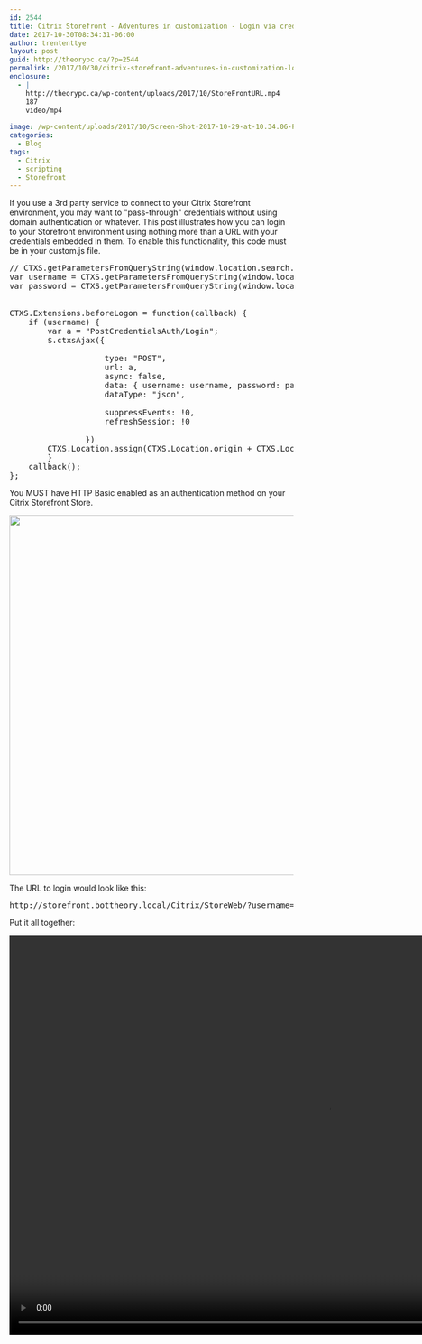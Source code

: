 ```yaml
---
id: 2544
title: Citrix Storefront - Adventures in customization - Login via credentials in URL search query
date: 2017-10-30T08:34:31-06:00
author: trententtye
layout: post
guid: http://theorypc.ca/?p=2544
permalink: /2017/10/30/citrix-storefront-adventures-in-customization-login-via-credentials-in-url-search-query/
enclosure:
  - |
    http://theorypc.ca/wp-content/uploads/2017/10/StoreFrontURL.mp4
    187
    video/mp4
    
image: /wp-content/uploads/2017/10/Screen-Shot-2017-10-29-at-10.34.06-PM.png
categories:
  - Blog
tags:
  - Citrix
  - scripting
  - Storefront
---
```

If you use a 3rd party service to connect to your Citrix Storefront environment, you may want to "pass-through" credentials without using domain authentication or whatever.  This post illustrates how you can login to your Storefront environment using nothing more than a URL with your credentials embedded in them.  To enable this functionality, this code must be in your custom.js file.

<pre class="lang:js decode:true ">// CTXS.getParametersFromQueryString(window.location.search.substring(1))  //grab URL query parameters
var username = CTXS.getParametersFromQueryString(window.location.search.substring(1)).username
var password = CTXS.getParametersFromQueryString(window.location.search.substring(1)).password


CTXS.Extensions.beforeLogon = function(callback) {
	if (username) {
		var a = "PostCredentialsAuth/Login";
		$.ctxsAjax({

	                type: "POST",
        	        url: a,
					async: false,
                	data: { username: username, password: password },
                	dataType: "json",

                	suppressEvents: !0,
                	refreshSession: !0

            	})
		CTXS.Location.assign(CTXS.Location.origin + CTXS.Location.pathname);  //remove URL query parameters
      	}
	callback();
};
</pre>

You MUST have HTTP Basic enabled as an authentication method on your Citrix Storefront Store.

<img class="aligncenter size-full wp-image-2545" src="http://theorypc.ca/wp-content/uploads/2017/10/Screen-Shot-2017-10-29-at-10.22.38-PM.png" alt="" width="1111" height="638" srcset="http://theorypc.ca/wp-content/uploads/2017/10/Screen-Shot-2017-10-29-at-10.22.38-PM.png 1111w, http://theorypc.ca/wp-content/uploads/2017/10/Screen-Shot-2017-10-29-at-10.22.38-PM-300x172.png 300w, http://theorypc.ca/wp-content/uploads/2017/10/Screen-Shot-2017-10-29-at-10.22.38-PM-768x441.png 768w" sizes="(max-width: 1111px) 100vw, 1111px" /> 

The URL to login would look like this:

<pre class="lang:default decode:true">http://storefront.bottheory.local/Citrix/StoreWeb/?username=BOTTHEORY\ttye&password=C0mplexPAsswordHorseStaple</pre>

Put it all together:

<div style="width: 1128px;" class="wp-video">
  <video class="wp-video-shortcode" id="video-2544-32" width="1128" height="708" preload="metadata" controls="controls"><source type="video/mp4" src="http://theorypc.ca/wp-content/uploads/2017/10/StoreFrontURL.mp4?_=32" /><a href="http://theorypc.ca/wp-content/uploads/2017/10/StoreFrontURL.mp4">http://theorypc.ca/wp-content/uploads/2017/10/StoreFrontURL.mp4</a></video>
</div>

<!-- AddThis Advanced Settings generic via filter on the_content -->

<!-- AddThis Share Buttons generic via filter on the_content -->
